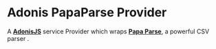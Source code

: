 # Adonis PapaParse Provider
A [**AdonisJS**](https://adonisjs.com/) service Provider which wraps [**Papa Parse**](https://www.papaparse.com/), a powerful CSV parser .
